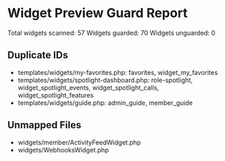# Widget Preview Guard Report

Total widgets scanned: 57
Widgets guarded: 70
Widgets unguarded: 0

## Duplicate IDs
- templates/widgets/my-favorites.php: favorites, widget_my_favorites
- templates/widgets/spotlight-dashboard.php: role-spotlight, widget_spotlight_events, widget_spotlight_calls, widget_spotlight_features
- templates/widgets/guide.php: admin_guide, member_guide

## Unmapped Files
- widgets/member/ActivityFeedWidget.php
- widgets/WebhooksWidget.php
